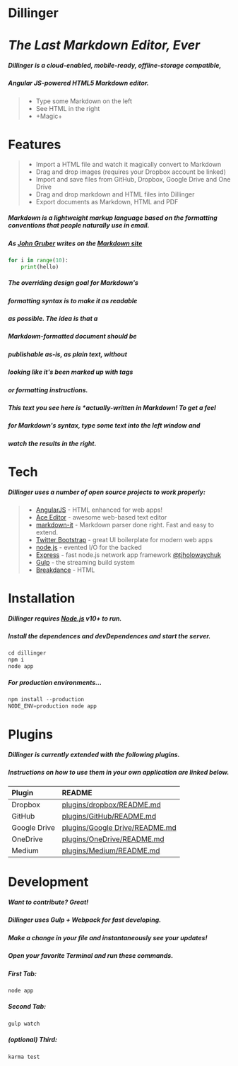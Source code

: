 # **Dillinger**

# ***The Last Markdown Editor, Ever***

##### Dillinger is a cloud-enabled, mobile-ready, offline-storage compatible,
##### Angular JS-powered HTML5 Markdown editor.

 >- Type some Markdown on the left
 >- See HTML in the right
 >- +Magic+

# **Features**

 >- Import a HTML file and watch it magically convert to Markdown
 >- Drag and drop images (requires your Dropbox account be linked)
 >- Import and save files from GitHub, Dropbox, Google Drive and One Drive
 >- Drag and drop markdown and HTML files into Dillinger
 >- Export documents as Markdown, HTML and PDF

##### Markdown is a lightweight markup language based on the formatting conventions that people naturally use in email.
##### As [John Gruber](url) writes on the [Markdown site](#)

```python 
for i in range(10):
    print(hello)
```
##### *The overriding design goal for Markdown's*
##### *formatting syntax is to make it as readable*
##### *as possible. The idea is that a*
##### *Markdown-formatted document should be*
##### *publishable as-is, as plain text, without*
##### *looking like it's been marked up with tags*
##### *or formatting instructions.*

##### This text you see here is *actually-written in Markdown! To get a feel
##### for Markdown's syntax, type some text into the left window and
##### watch the results in the right.

# **Tech**

##### Dillinger uses a number of open source projects to work properly:

 >- [AngularJS](url) - HTML enhanced for web apps!
 >- [Ace Editor](url) - awesome web-based text editor
 >- [markdown-it](url) - Markdown parser done right. Fast and easy to extend.
 >- [Twitter Bootstrap](url) - great UI boilerplate for modern web apps
 >- [node.js](url) - evented I/O for the backed
 >- [Express](url) - fast node.js network app framework [@tjholowaychuk](url)
 >- [Gulp](url) - the streaming build system
 >- [Breakdance](url) - HTML    
# **Installation**

##### Dillinger requires [Node.js](url) v10+ to run.

##### Install the dependences and devDependences and start the server.

```python 
cd dillinger
npm i
node app
```

##### For production environments...

```python 
npm install --production
NODE_ENV=production node app
```

# **Plugins**

##### Dillinger is currently extended with the following plugins.
##### Instructions on how to use them in your own application are linked below.

|Plugin|README|
|:---|:---|
|Dropbox|[plugins/dropbox/README.md](#)|
|GitHub|[plugins/GitHub/README.md](#)|
|Google Drive|[plugins/Google Drive/README.md](#)|
|OneDrive|[plugins/OneDrive/README.md](#)|
|Medium|[plugins/Medium/README.md](#)|

# **Development**

##### Want to contribute? Great!

##### Dillinger uses Gulp + Webpack for fast developing.
##### Make a change in your file and instantaneously see your updates!
##### Open your favorite Terminal and run these commands.

##### First Tab:

```python 
node app
```
##### Second Tab:

```python 
gulp watch
```

##### (optional) Third:

```python 
karma test
```

